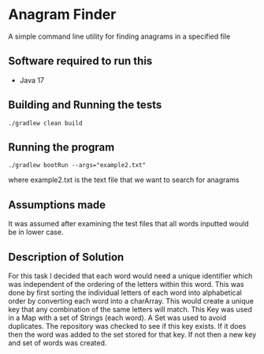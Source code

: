# Anagram Finder
A simple command line utility for finding anagrams in a specified file

## Software required to run this
* Java 17

## Building and Running the tests
```
./gradlew clean build
```

## Running the program
```
./gradlew bootRun --args="example2.txt" 
```
where example2.txt is the text file that we want to search for anagrams

## Assumptions made

It was assumed after examining the test files that all words inputted would be in lower case.

## Description of Solution

For this task I decided that each word would need a unique identifier which was independent of the ordering of the letters within this word.
This was done by first sorting the individual letters of each word into alphabetical order by converting each word into a charArray. This would create a unique key that any combination of the same letters will match.
This Key was used in a Map with a set of Strings (each word). A Set was used to avoid duplicates. The repository was checked to see if this key exists. If it does then the word was added to the set stored for that key. If not then a new key and set of words was created.
